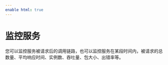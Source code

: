 ```yaml
---
enable html: true
---
```

# 监控服务

您可以监控服务被请求后的调用链路，也可以监控服务在某段时间内，被请求的总数量、平均响应时间、实例数、吞吐量、包大小、出错率等。



  